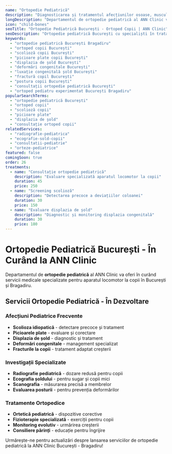 ```yaml
---
name: "Ortopedie Pediatrică"
description: "Diagnosticarea și tratamentul afecțiunilor osoase, musculare și articulare la copii, cu soluții adaptate vârstei"
longDescription: "Departamentul de ortopedie pediatrică al ANN Clinic va oferi servicii medicale specializate pentru diagnosticarea și tratamentul afecțiunilor aparatului locomotor la copii în București. Echipa noastră de ortopezi pediatri experimentați va asigura îngrijire specializată adaptată nevoilor copiilor."
icon: "child-bones"
seoTitle: "Ortopedie Pediatrică București - Ortoped Copii | ANN Clinic"
seoDescription: "Ortopedie pediatrică București cu specialiști în tratarea copiilor. Scolioză, picioarele plate, deformări congenitale. În curând la ANN Clinic Bragadiru."
keywords:
  - "ortopedie pediatrică București Bragadiru"
  - "ortoped copii București"
  - "scolioză copii București"
  - "picioare plate copii București"
  - "displazia de șold București"
  - "deformări congenitale București"
  - "luxație congenitală șold București"
  - "fractură copil București"
  - "postura copii București"
  - "consultații ortopedie pediatrică București"
  - "ortoped pediatru experimentat București Bragadiru"
popularSearchTerms:
  - "ortopedie pediatrică București"
  - "ortoped copii"
  - "scolioză copii"
  - "picioare plate"
  - "displazia de șold"
  - "consultație ortoped copii"
relatedServices:
  - "radiografie-pediatrica"
  - "ecografie-sold-copii"
  - "consultatii-pediatrie"
  - "orteze-pediatrice"
featured: false
comingSoon: true
order: 26
treatments:
  - name: "Consultație ortopedie pediatrică"
    description: "Evaluare specializată aparatul locomotor la copii"
    duration: 45
    price: 250
  - name: "Screening scolioză"
    description: "Detectarea precoce a deviațiilor coloanei"
    duration: 30
    price: 150
  - name: "Evaluare displazia de șold"
    description: "Diagnostic și monitoring displazia congenitală"
    duration: 30
    price: 180
---
```


# Ortopedie Pediatrică București - În Curând la ANN Clinic

Departamentul de **ortopedie pediatrică** al ANN Clinic va oferi în curând servicii medicale specializate pentru aparatul locomotor la copii în București și Bragadiru.

## Servicii Ortopedie Pediatrică - În Dezvoltare

### Afecțiuni Pediatrice Frecvente

- **Scolioza idiopatică** - detectare precoce și tratament
- **Picioarele plate** - evaluare și corectare
- **Displazia de șold** - diagnostic și tratament
- **Deformări congenitale** - management specializat
- **Fracturile la copii** - tratament adaptat creșterii

### Investigații Specializate

- **Radiografie pediatrică** - dozare redusă pentru copii
- **Ecografia șoldului** - pentru sugar și copii mici
- **Scanografia** - măsurarea precisă a membrelor
- **Evaluarea posturii** - pentru prevenția deformărilor

### Tratamente Ortopedice

- **Ortetică pediatrică** - dispozitive corective
- **Fizioterapie specializată** - exerciții pentru copii
- **Monitoring evolutiv** - urmărirea creșterii
- **Consiliere părinți** - educație pentru îngrijire

Urmărește-ne pentru actualizări despre lansarea serviciilor de ortopedie pediatrică la ANN Clinic București - Bragadiru!
